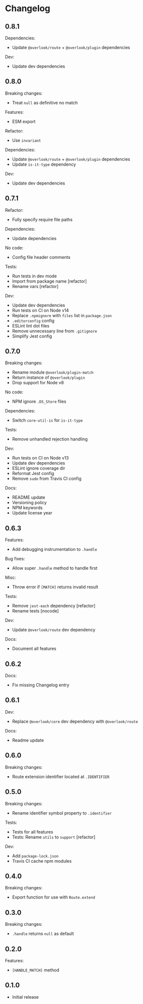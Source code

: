 # Changelog

## 0.8.1

Dependencies:

* Update `@overlook/route` + `@overlook/plugin` dependencies

Dev:

* Update dev dependencies

## 0.8.0

Breaking changes:

* Treat `null` as definitive no match

Features:

* ESM export

Refactor:

* Use `invariant`

Dependencies:

* Update `@overlook/route` + `@overlook/plugin` dependencies
* Update `is-it-type` dependency

Dev:

* Update dev dependencies

## 0.7.1

Refactor:

* Fully specify require file paths

Dependencies:

* Update dependencies

No code:

* Config file header comments

Tests:

* Run tests in dev mode
* Import from package name [refactor]
* Rename vars [refactor]

Dev:

* Update dev dependencies
* Run tests on CI on Node v14
* Replace `.npmignore` with `files` list in `package.json`
* `.editorconfig` config
* ESLint lint dot files
* Remove unnecessary line from `.gitignore`
* Simplify Jest config

## 0.7.0

Breaking changes:

* Rename module `@overlook/plugin-match`
* Return instance of `@overlook/plugin`
* Drop support for Node v8

No code:

* NPM ignore `.DS_Store` files

Dependencies:

* Switch `core-util-is` for `is-it-type`

Tests:

* Remove unhandled rejection handling

Dev:

* Run tests on CI on Node v13
* Update dev dependencies
* ESLint ignore coverage dir
* Reformat Jest config
* Remove `sudo` from Travis CI config

Docs:

* README update
* Versioning policy
* NPM keywords
* Update license year

## 0.6.3

Features:

* Add debugging instrumentation to `.handle`

Bug fixes:

* Allow super `.handle` method to handle first

Misc:

* Throw error if `[MATCH]` returns invalid result

Tests:

* Remove `jest-each` dependency [refactor]
* Rename tests [nocode]

Dev:

* Update `@overlook/route` dev dependency

Docs:

* Document all features

## 0.6.2

Docs:

* Fix missing Changelog entry

## 0.6.1

Dev:

* Replace `@overlook/core` dev dependency with `@overlook/route`

Docs:

* Readme update

## 0.6.0

Breaking changes:

* Route extension identifier located at `.IDENTIFIER`

## 0.5.0

Breaking changes:

* Rename identifier symbol property to `.identifier`

Tests:

* Tests for all features
* Tests: Rename `utils` to `support` [refactor]

Dev:

* Add `package-lock.json`
* Travis CI cache npm modules

## 0.4.0

Breaking changes:

* Export function for use with `Route.extend`

## 0.3.0

Breaking changes:

* `.handle` returns `null` as default

## 0.2.0

Features:

* `[HANDLE_MATCH]` method

## 0.1.0

* Initial release
